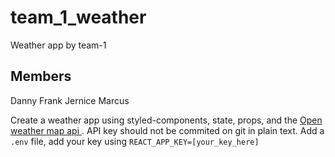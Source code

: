 # team_1_weather
Weather app by team-1 

## Members
Danny
Frank
Jernice
Marcus

Create a weather app using styled-components, state, props, and the  <a href="https://openweathermap.org/">Open weather map api </a>.
API key should not be commited on git in plain text. Add a `.env` file, add your key using `REACT_APP_KEY=[your_key_here]`
